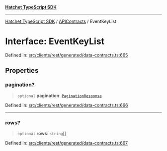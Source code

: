 [**Hatchet TypeScript SDK**](../../../../README.md)

***

[Hatchet TypeScript SDK](../../../../README.md) / [APIContracts](../README.md) / EventKeyList

# Interface: EventKeyList

Defined in: [src/clients/rest/generated/data-contracts.ts:665](https://github.com/hatchet-dev/hatchet/blob/0288a24f2e9f14787135b399bd47182f4d1260d9/sdks/typescript/src/clients/rest/generated/data-contracts.ts#L665)

## Properties

### pagination?

> `optional` **pagination**: [`PaginationResponse`](PaginationResponse.md)

Defined in: [src/clients/rest/generated/data-contracts.ts:666](https://github.com/hatchet-dev/hatchet/blob/0288a24f2e9f14787135b399bd47182f4d1260d9/sdks/typescript/src/clients/rest/generated/data-contracts.ts#L666)

***

### rows?

> `optional` **rows**: `string`[]

Defined in: [src/clients/rest/generated/data-contracts.ts:667](https://github.com/hatchet-dev/hatchet/blob/0288a24f2e9f14787135b399bd47182f4d1260d9/sdks/typescript/src/clients/rest/generated/data-contracts.ts#L667)
